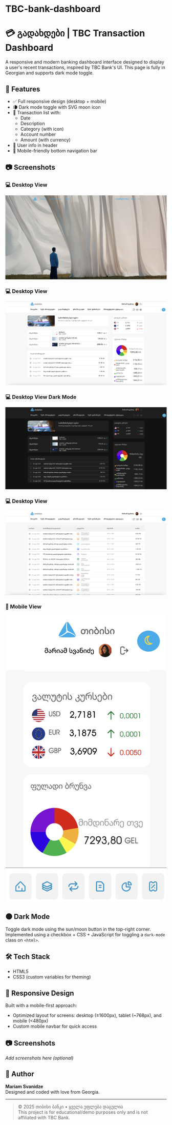 # TBC-bank-dashboard
# 💳 გადახდები | TBC Transaction Dashboard

A responsive and modern banking dashboard interface designed to display a user's recent transactions, inspired by TBC Bank's UI. This page is fully in Georgian and supports dark mode toggle.

## 🌟 Features

- ✅ Full responsive design (desktop + mobile)
- 🌘 Dark mode toggle with SVG moon icon
- 📅 Transaction list with:
  - Date
  - Description
  - Category (with icon)
  - Account number
  - Amount (with currency)
- 👤 User info in header
- 📱 Mobile-friendly bottom navigation bar

## 📷 Screenshots

### 💻 Desktop View
![Desktop Screenshot](./images/screenshoots/mainpage.png)
### 💻 Desktop View
![Desktop Screenshot](./images/screenshoots/dashboard.png)
### 💻 Desktop View Dark Mode
![Desktop Screenshot](./images/screenshoots/darkDashboard.png)
### 💻 Desktop View
![Desktop Screenshot](./images/screenshoots/transactions.png)


### 📱 Mobile View
![Mobile Screenshot](./images/screenshoots/mobileDash.png)


## 🌑 Dark Mode

Toggle dark mode using the sun/moon button in the top-right corner. Implemented using a checkbox + CSS + JavaScript for toggling a `dark-mode` class on `<html>`.

## 🛠️ Tech Stack

- HTML5
- CSS3 (custom variables for theming)

## 📱 Responsive Design

Built with a mobile-first approach:
- Optimized layout for screens: desktop (≥1600px), tablet (~768px), and mobile (<480px)
- Custom mobile navbar for quick access

## 📷 Screenshots

*Add screenshots here (optional)*

## 📌 Author

**Mariam Svanidze**  
Designed and coded with love from Georgia.

---

> © 2025 თიბისი ბანკი • ყველა უფლება დაცულია  
> This project is for educational/demo purposes only and is not affiliated with TBC Bank.



